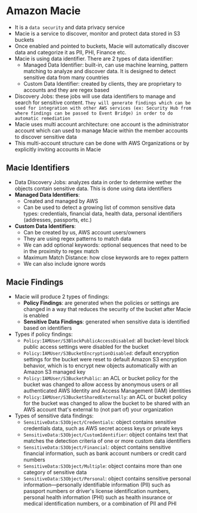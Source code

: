 # Amazon Macie

- It is a `data security` and data privacy service
- Macie is a service to discover, monitor and protect data stored in S3 buckets
- Once enabled and pointed to buckets, Macie will automatically discover data and categorize it as PII, PHI, Finance etc.
- Macie is using data identifier. There are 2 types of data identifier:
    - Managed Data Identifier: built-in, can use machine learning, pattern matching to analyze and discover data. It is designed to detect sensitive data from many countries
    - Custom Data Identifier: created by clients, they are proprietary to accounts and they are regex based
- Discovery Jobs: these jobs will use data identifiers to manage and search for sensitive content. `They will generate findings which can be used for integration with other AWS services (ex: Security Hub from where findings can be passed to Event Bridge) in order to do automatic remediation`
- Macie uses multi account architecture: one account is the administrator account which can used to manage Macie within the member accounts to discover sensitive data
- This multi-account structure can be done with AWS Organizations or by explicitly inviting accounts in Macie

## Macie Identifiers

- Data Discovery Jobs: analyzes data in order to determine wether the objects contain sensitive data. This is done using data identifiers
- **Managed Data Identifiers**:
    - Created and managed by AWS
    - Can be used to detect a growing list of common sensitive data types: credentials, financial data, health data, personal identifiers (addresses, passports, etc.)
- **Custom Data Identifiers**:
    - Can be created by us, AWS account users/owners
    - They are using regex patterns to match data
    - We can add optional keywords: optional sequences that need to be in the proximity to regex match
    - Maximum Match Distance: how close keywords are to regex pattern
    - We can also include ignore words

## Macie Findings

- Macie will produce 2 types of findings:
    - **Policy Findings**: are generated when the policies or settings are changed in a way that reduces the security of the bucket after Macie is enabled
    - **Sensitive Data Findings**: generated when sensitive data is identified based on identifiers
- Types if policy findings:
    - `Policy:IAMUser/S3BlockPublicAccessDisabled`: all bucket-level block public access settings were disabled for the bucket
    - `Policy:IAMUser/S3BucketEncryptionDisabled`: default encryption settings for the bucket were reset to default Amazon S3 encryption behavior, which is to encrypt new objects automatically with an Amazon S3 managed key
    - `Policy:IAMUser/S3BucketPublic`: an ACL or bucket policy for the bucket was changed to allow access by anonymous users or all authenticated AWS Identity and Access Management (IAM) identities
    - `Policy:IAMUser/S3BucketSharedExternally`: an ACL or bucket policy for the bucket was changed to allow the bucket to be shared with an AWS account that's external to (not part of) your organization
- Types of sensitive data findings:
    - `SensitiveData:S3Object/Credentials`: object contains sensitive credentials data, such as AWS secret access keys or private keys
    - `SensitiveData:S3Object/CustomIdentifier`: object contains text that matches the detection criteria of one or more custom data identifiers
    - `SensitiveData:S3Object/Financial`: object contains sensitive financial information, such as bank account numbers or credit card numbers
    - `SensitiveData:S3Object/Multiple`: object contains more than one category of sensitive data
    - `SensitiveData:S3Object/Personal`: object contains sensitive personal information—personally identifiable information (PII) such as passport numbers or driver's license identification numbers, personal health information (PHI) such as health insurance or medical identification numbers, or a combination of PII and PHI